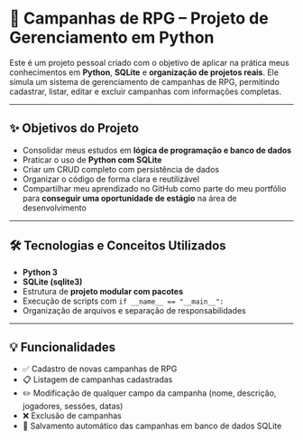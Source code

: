 # 🎲 Campanhas de RPG – Projeto de Gerenciamento em Python

Este é um projeto pessoal criado com o objetivo de aplicar na prática meus conhecimentos em **Python**, **SQLite** e **organização de projetos reais**. Ele simula um sistema de gerenciamento de campanhas de RPG, permitindo cadastrar, listar, editar e excluir campanhas com informações completas.

---

## ✨ Objetivos do Projeto

- Consolidar meus estudos em **lógica de programação e banco de dados**
- Praticar o uso de **Python com SQLite**
- Criar um CRUD completo com persistência de dados
- Organizar o código de forma clara e reutilizável
- Compartilhar meu aprendizado no GitHub como parte do meu portfólio para **conseguir uma oportunidade de estágio** na área de desenvolvimento

---

## 🛠️ Tecnologias e Conceitos Utilizados

- **Python 3**
- **SQLite (sqlite3)**
- Estrutura de **projeto modular com pacotes**
- Execução de scripts com `if __name__ == "__main__":`
- Organização de arquivos e separação de responsabilidades

---

## 💡 Funcionalidades

- ✅ Cadastro de novas campanhas de RPG
- 📋 Listagem de campanhas cadastradas
- ✏️ Modificação de qualquer campo da campanha (nome, descrição, jogadores, sessões, datas)
- ❌ Exclusão de campanhas
- 💾 Salvamento automático das campanhas em banco de dados SQLite
